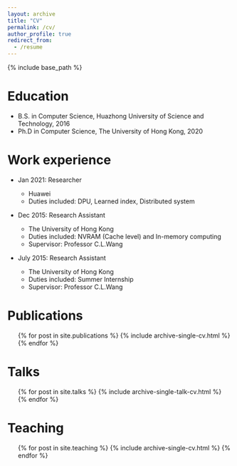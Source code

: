 ```yaml
---
layout: archive
title: "CV"
permalink: /cv/
author_profile: true
redirect_from:
  - /resume
---
```


{% include base_path %}

Education
======
* B.S. in Computer Science, Huazhong University of Science and Technology, 2016
* Ph.D in Computer Science, The University of Hong Kong, 2020

Work experience
======
* Jan 2021: Researcher
  * Huawei
  * Duties included: DPU, Learned index, Distributed system

* Dec 2015: Research Assistant
  * The University of Hong Kong
  * Duties included: NVRAM (Cache level) and In-memory computing
  * Supervisor: Professor C.L.Wang

* July 2015: Research Assistant
  * The University of Hong Kong
  * Duties included: Summer Internship
  * Supervisor: Professor C.L.Wang
  
<!-- Skills
======
* Skill 1
* Skill 2
  * Sub-skill 2.1
  * Sub-skill 2.2
  * Sub-skill 2.3
* Skill 3 -->

Publications
======
  <ul>{% for post in site.publications %}
    {% include archive-single-cv.html %}
  {% endfor %}</ul>
  
Talks
======
  <ul>{% for post in site.talks %}
    {% include archive-single-talk-cv.html %}
  {% endfor %}</ul>
  
Teaching
======
  <ul>{% for post in site.teaching %}
    {% include archive-single-cv.html %}
  {% endfor %}</ul>
  
<!-- Service and leadership
======
* Currently signed in to 43 different slack teams -->
